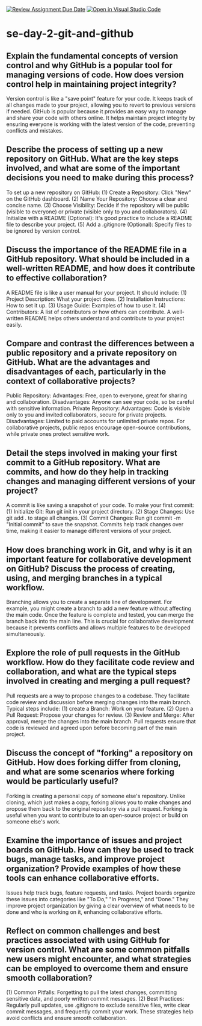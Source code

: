 [![Review Assignment Due Date](https://classroom.github.com/assets/deadline-readme-button-22041afd0340ce965d47ae6ef1cefeee28c7c493a6346c4f15d667ab976d596c.svg)](https://classroom.github.com/a/8wgCKhpZ)
[![Open in Visual Studio Code](https://classroom.github.com/assets/open-in-vscode-2e0aaae1b6195c2367325f4f02e2d04e9abb55f0b24a779b69b11b9e10269abc.svg)](https://classroom.github.com/online_ide?assignment_repo_id=15586801&assignment_repo_type=AssignmentRepo)
# se-day-2-git-and-github
## Explain the fundamental concepts of version control and why GitHub is a popular tool for managing versions of code. How does version control help in maintaining project integrity?
  Version control is like a "save point" feature for your code. It keeps track of all changes made to your project, allowing you to revert to previous        versions if needed. GitHub is popular because it provides an easy way to manage and share your code with others online. It helps maintain project           integrity by ensuring everyone is working with the latest version of the code, preventing conflicts and mistakes.

## Describe the process of setting up a new repository on GitHub. What are the key steps involved, and what are some of the important decisions you need to make during this process?
To set up a new repository on GitHub:
  (1) Create a Repository: Click "New" on the GitHub dashboard.
  (2) Name Your Repository: Choose a clear and concise name.
  (3) Choose Visibility: Decide if the repository will be public (visible to everyone) or private (visible only to you and collaborators).
  (4) Initialize with a README (Optional): It's good practice to include a README file to describe your project.
  (5) Add a .gitignore (Optional): Specify files to be ignored by version control.

## Discuss the importance of the README file in a GitHub repository. What should be included in a well-written README, and how does it contribute to effective collaboration?
A README file is like a user manual for your project. It should include:
  (1) Project Description: What your project does.
  (2) Installation Instructions: How to set it up.
  (3) Usage Guide: Examples of how to use it.
  (4) Contributors: A list of contributors or how others can contribute.
A well-written README helps others understand and contribute to your project easily.

## Compare and contrast the differences between a public repository and a private repository on GitHub. What are the advantages and disadvantages of each, particularly in the context of collaborative projects?
Public Repository:
  Advantages: Free, open to everyone, great for sharing and collaboration.
  Disadvantages: Anyone can see your code, so be careful with sensitive information.
Private Repository:
  Advantages: Code is visible only to you and invited collaborators, secure for private projects.
  Disadvantages: Limited to paid accounts for unlimited private repos.
  For collaborative projects, public repos encourage open-source contributions, while private ones protect sensitive work.

## Detail the steps involved in making your first commit to a GitHub repository. What are commits, and how do they help in tracking changes and managing different versions of your project?
A commit is like saving a snapshot of your code. To make your first commit:
  (1) Initialize Git: Run git init in your project directory.
  (2) Stage Changes: Use git add . to stage all changes.
  (3) Commit Changes: Run git commit -m "Initial commit" to save the snapshot.
      Commits help track changes over time, making it easier to manage different versions of your project.

## How does branching work in Git, and why is it an important feature for collaborative development on GitHub? Discuss the process of creating, using, and merging branches in a typical workflow.
  Branching allows you to create a separate line of development. For example, you might create a branch to add a new feature without affecting the main       code. Once the feature is complete and tested, you can merge the branch back into the main line. This is crucial for collaborative development because it   prevents conflicts and allows multiple features to be developed simultaneously.

## Explore the role of pull requests in the GitHub workflow. How do they facilitate code review and collaboration, and what are the typical steps involved in creating and merging a pull request?
  Pull requests are a way to propose changes to a codebase. They facilitate code review and discussion before merging changes into the main branch. Typical 
  steps include:
  (1) create a Branch: Work on your feature.
  (2) Open a Pull Request: Propose your changes for review.
  (3) Review and Merge: After approval, merge the changes into the main branch.
      Pull requests ensure that code is reviewed and agreed upon before becoming part of the main project.

## Discuss the concept of "forking" a repository on GitHub. How does forking differ from cloning, and what are some scenarios where forking would be particularly useful?
  Forking is creating a personal copy of someone else's repository. Unlike cloning, which just makes a copy, forking allows you to make changes and propose   them back to the original repository via a pull request. Forking is useful when you want to contribute to an open-source project or build on someone        else's work.
  
## Examine the importance of issues and project boards on GitHub. How can they be used to track bugs, manage tasks, and improve project organization? Provide examples of how these tools can enhance collaborative efforts.
  Issues help track bugs, feature requests, and tasks. Project boards organize these issues into categories like "To Do," "In Progress," and "Done." They     improve project organization by giving a clear overview of what needs to be done and who is working on it, enhancing collaborative efforts.

## Reflect on common challenges and best practices associated with using GitHub for version control. What are some common pitfalls new users might encounter, and what strategies can be employed to overcome them and ensure smooth collaboration?
  (1) Common Pitfalls: Forgetting to pull the latest changes, committing sensitive data, and poorly written commit messages.
  (2) Best Practices: Regularly pull updates, use .gitignore to exclude sensitive files, write clear commit messages, and frequently commit your work.
  These strategies help avoid conflicts and ensure smooth collaboration.
